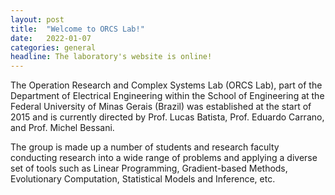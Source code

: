 ```yaml
---
layout: post
title:  "Welcome to ORCS Lab!"
date:   2022-01-07
categories: general
headline: The laboratory's website is online!
---
```



The Operation Research and Complex Systems Lab (ORCS Lab), part of the Department of Electrical Engineering within the School of Engineering at the Federal University of Minas Gerais (Brazil) was established at the start of 2015 and is currently directed by Prof. Lucas Batista, Prof. Eduardo Carrano, and Prof. Michel Bessani.

The group is made up a number of students and research faculty conducting research into a wide range of problems and applying a diverse set of tools such as Linear Programming, Gradient-based Methods, Evolutionary Computation, Statistical Models and Inference, etc.
